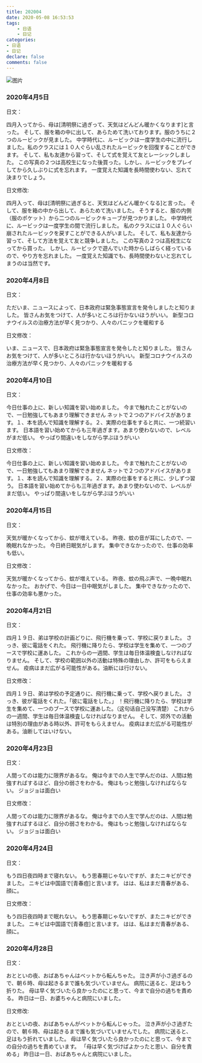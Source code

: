 ```yaml
---
title: 202004
date: 2020-05-08 16:53:53
tags: 
    - 日语
    - 日记
categories:
- 日语
- 日记
declare: false
comments: false
---
```


![图片](#http://api.mtyqx.cn/api/random.php?88)
<!-- more -->


### 2020年4月5日

日文：

四月入ってから、母は\[清明祭に過ぎって、天気はどんどん暖かくなります\]と言った。
そして、服を箱の中に出して、あらためて洗いております。服のうちに２つのルービックが見ました。
中学時代に、ルービックは一度学生の中に流行しました。私のクラスには１０人ぐらい乱されたルービックを回復することができます。
そして、私も友達から習って、そして式を覚えて友とレーシックしました。
この写真の２つは高校生になった後買った。しかし、ルービックをプレイしてから久しぶりに式を忘れます。
一度覚えた知識を長時間使わない、忘れて決まりでしょう。

日文修改:

四月入って、母は\[清明祭に過ぎると、天気はどんどん暖かくなる\]と言った。
そして、服を箱の中から出して、あらためて洗いました。
そうすると、服の内側（服のポケット）から二つのルービックキューブが見つかりました。
中学時代に、ルービックは一度学生の間で流行しました。
私のクラスには１０人ぐらい崩されたルービックを戻すことができる人がいました。
そして、私も友達から習って、そして方法を覚えて友と競争しました。
この写真の２つは高校生になってから買った。
しかし、ルービックで遊んでいた時からしばらく経っているので、やり方を忘れました。
一度覚えた知識でも、長時間使わないと忘れてしまうのは当然です。


### 2020年4月8日


日文：

ただいま、ニュースによって、日本政府は緊急事態宣言を発令しましたと知りました。
皆さんお気をつけて、人が多いところは行かないほうがいい。
新型コロナウイルスの治療方法が早く見つかり、人々のパニックを暖和する

日文修改：

いま、ニュースで、日本政府は緊急事態宣言を発令したと知りました。
皆さんお気をつけて、人が多いところは行かないほうがいい。
新型コロナウイルスの治療方法が早く見つかり、人々のパニックを暖和する


### 2020年4月10日

日文：

今日仕事の上に、新しい知識を習い始めました。
今まで触れたことがないので、一日勉強してもあまり理解できません
ネットで２つのアドバイスがあります。１、本を読んで知識を理解する。２、実際の仕事をすると共に、一つ続習います。
日本語を習い始めてからも三年過ぎます。あまり使わないので、レベルがまだ低い。
やっぱり間違いをしながら学ぶほうがいい

日文修改：

今日仕事の上に、新しい知識を習い始めました。
今まで触れたことがないので、一日勉強してもあまり理解できません
ネットで２つのアドバイスがあります。１、本を読んで知識を理解する。２、実際の仕事をすると共に、少しずつ習う。
日本語を習い始めてからも三年過ぎます。あまり使わないので、レベルがまだ低い。
やっぱり間違いをしながら学ぶほうがいい

### 2020年4月15日

日文：

天気が暖かくなってから、蚊が増えている。
昨夜、蚊の音が耳にしたので、一晩眠れなかった。
今日終日眠気がします。
集中できなかったので、仕事の効率も低い。

日文修改：

天気が暖かくなってから、蚊が増えている。
昨夜、蚊の飛ぶ声で、一晩中眠れなかった。
おかげで、今日は一日中眠気がしました。
集中できなかったので、仕事の効率も悪かった。


### 2020年4月21日

日文：

四月１９日、弟は学校の計画どりに、飛行機を乗って、学校に戻りました。
さっき、彼に電話をくれた。
飛行機に降りたら、学校は学生を集めて、一つのブースで学校に運あした。
これからの一週間、学生は毎日体温検査しなければなりません。
そして、学校の範囲以外の活動は特殊の理由しか、許可をもらえません。
疫病はまだ広がる可能性がある。油断には行けない。

日文修改：

四月１９日、弟は学校の予定通りに、飛行機に乗って、学校へ戻りました。
さっき、彼が電話をくれた。「彼に電話をした。」
！飛行機に降りたら、学校は学生を集めて、一つのブースで学校に運あした。（这句话自己没写清楚）
これからの一週間、学生は毎日体温検査しなければなりません。
そして、郊外での活動は特別の理由がある時以外、許可をもらえません。
疫病はまだ広がる可能性がある。油断してはいけない。

### 2020年4月23日

日文：

人間ってのは能力に限界があるな。
俺は今までの人生で学んだのは、人間は勉強すればするほど、自分の弱さをわかる。
俺はもっと勉強しなければならない。
ジョジョは面白い

日文修改：

人間ってのは能力に限界があるな。
俺は今までの人生で学んだのは、人間は勉強すればするほど、自分の弱さをわかる。
俺はもっと勉強しなければならない。
ジョジョは面白い

### 2020年4月24日

日文：

もう四日夜四時まで寝れない。
もう思春期じゃないですが、またニキビができました。
ニキビは中国語で\[青春痘\]と言います。
はは、私はまだ青春がある、顔に。

日文修改：

もう四日夜四時まで眠れない。
もう思春期じゃないですが、またニキビができました。
ニキビは中国語で\[青春痘\]と言います。
はは、私はまだ青春がある、顔に。

### 2020年4月28日


日文：

おとといの夜、おばあちゃんはベットから転んちゃた。
泣き声が小さ過ぎるので、朝６時、母は起きるまで誰も気づいていません。
病院に送ると、足はもう折りた。
母は早く気づいたら良かったのにと思って、今まで自分の過ちを責める。
昨日は一日、お婆ちゃんと病院にいました。

日文修改:

おとといの夜、おばあちゃんがベットから転んじゃった。
泣き声が小さ過ぎたので、朝６時、母は起きるまで誰も気づいていませんでした。
病院に送ると、足はもう折れていました。
母は早く気づいたら良かったのにと思って、今までの自分の過ちを責めています。
「母は早く気づけばよかったと思い、自分を責める」
昨日は一日、おばあちゃんと病院にいました。